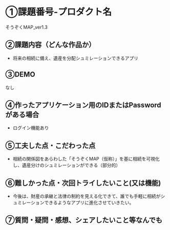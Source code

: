 # ①課題番号-プロダクト名

そうぞくMAP_ver1.3

## ②課題内容（どんな作品か）

- 将来の相続に備え、遺産を分配シュミレーションできるアプリ

## ③DEMO

なし

## ④作ったアプリケーション用のIDまたはPasswordがある場合

- ログイン機能あり

## ⑤工夫した点・こだわった点

- 相続の関係図をあらわした「そうぞくMAP（仮称）」を基に相続を可視化し、遺産分けのシュミレーションができる（部分的）

## ⑥難しかった点・次回トライしたいこと(又は機能)

- 今後は、財産の承継と法律の制約を見える化できて、誰でも手軽に相続がシュミレーションできるようなアプリに進化させていきたい。

## ⑦質問・疑問・感想、シェアしたいこと等なんでも

